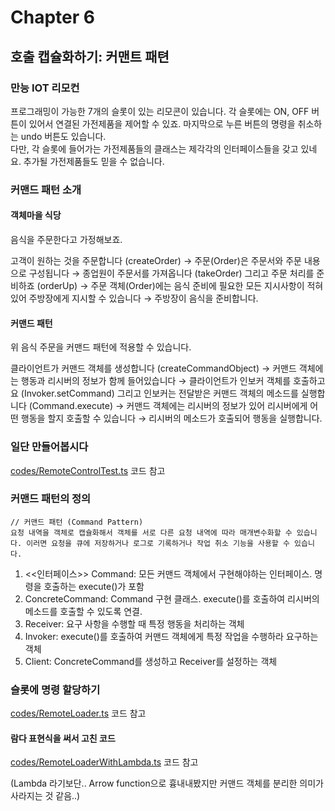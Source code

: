 # Chapter 6

## 호출 캡슐화하기: 커맨트 패텬

### 만능 IOT 리모컨

프로그래밍이 가능한 7개의 슬롯이 있는 리모콘이 있습니다. 각 슬롯에는 ON, OFF 버튼이 있어서 연결된 가전제품을 제어할 수 있죠. 마지막으로 누른 버튼의 명령을 취소하는 undo 버튼도 있습니다.\
다만, 각 슬롯에 들어가는 가전제품들의 클래스는 제각각의 인터페이스들을 갖고 있네요. 추가될 가전제품들도 믿을 수 없습니다.

### 커맨드 패턴 소개

#### 객체마을 식당

음식을 주문한다고 가정해보죠.

고객이 원하는 것을 주문합니다 (createOrder) &rarr; 주문(Order)은 주문서와 주문 내용으로 구성됩니다 &rarr; 종업원이 주문서를 가져옵니다 (takeOrder) 그리고 주문 처리를 준비하죠 (orderUp) &rarr; 주문 객체(Order)에는 음식 준비에 필요한 모든 지시사항이 적혀 있어 주방장에게 지시할 수 있습니다 &rarr; 주방장이 음식을 준비합니다.

#### 커맨드 패턴

위 음식 주문을 커맨드 패턴에 적용할 수 있습니다.

클라이언트가 커맨드 객체를 생성합니다 (createCommandObject) &rarr; 커맨드 객체에는 행동과 리시버의 정보가 함께 들어있습니다 &rarr; 클라이언트가 인보커 객체를 호출하고요 (Invoker.setCommand) 그리고 인보커는 전달받은 커맨드 객체의 메소드를 실행합니다 (Command.execute) &rarr; 커맨드 객체에는 리시버의 정보가 있어 리시버에게 어떤 행동을 할지 호출할 수 있습니다 &rarr; 리시버의 메소드가 호출되어 행동을 실행합니다.

### 일단 만들어봅시다

[codes/RemoteControlTest.ts](./codes/RemoteControlTest.ts) 코드 참고

### 커맨드 패턴의 정의

```text
// 커맨드 패턴 (Command Pattern)
요청 내역을 객체로 캡슐화해서 객체를 서로 다른 요청 내역에 따라 매개변수화할 수 있습니다. 이러면 요청을 큐에 저장하거나 로그로 기록하거나 작업 취소 기능을 사용할 수 있습니다.
```

1. <<인터페이스>> Command: 모든 커맨드 객체에서 구현해야하는 인터페이스. 명령을 호출하는 execute()가 포함
2. ConcreteCommand: Command 구현 클래스. execute()를 호출하여 리시버의 메소드를 호출할 수 있도록 연결.
3. Receiver: 요구 사항을 수행할 때 특정 행동을 처리하는 객체
4. Invoker: execute()를 호출하여 커맨드 객체에게 특정 작업을 수행하라 요구하는 객체
5. Client: ConcreteCommand를 생성하고 Receiver를 설정하는 객체

### 슬롯에 명령 할당하기

[codes/RemoteLoader.ts](./codes/RemoteLoader.ts) 코드 참고

#### 람다 표현식을 써서 고친 코드

[codes/RemoteLoaderWithLambda.ts](./codes/RemoteLoaderWithLambda.ts) 코드 참고

(Lambda 라기보단.. Arrow function으로 흉내내봤지만 커맨드 객체를 분리한 의미가 사라지는 것 같음..)

<!-- 6. The Command Pattern: Encapsulating Invocation


* 		Time to QA that Undo button!
* 		Using state to implement Undo
* 		Adding Undo to the CeilingFan commands
* 		Get ready to test the ceiling fan
* 		Testing the ceiling fan...
* 		Every remote needs a Party Mode!
* 		Using a macro command
* 		The Command Pattern means lots of command classes
    * 		Do we really need all these command classes?
* 		Simplifying the Remote Control with lambda expressions
* 		Simplifying even more with method references
    * 		What if we need to do more than one thing in our lambda expression?
* 		Test the remote control with lambda expressions
    * 		Check out the results of all those lambda expression commands...
* 		More uses of the Command Pattern: queuing requests
* 		More uses of the Command Pattern: logging requests
* 		Tools for your Design Toolbox -->